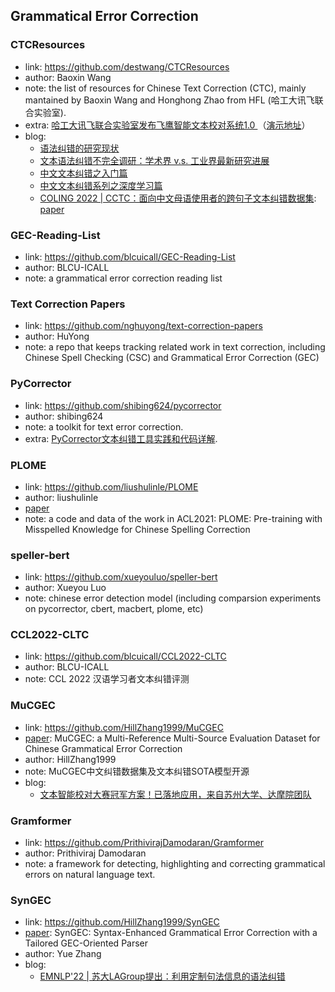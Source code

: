 ## **Grammatical Error Correction**

### CTCResources
  * link: https://github.com/destwang/CTCResources
  * author: Baoxin Wang
  * note: the list of resources for Chinese Text Correction (CTC), mainly mantained by Baoxin Wang and Honghong Zhao from HFL (哈工大讯飞联合实验室).
  * extra: [哈工大讯飞联合实验室发布飞鹰智能文本校对系统1.0 ](https://www.sohu.com/a/357850506_657157)（[演示地址](http://check.hfl-rc.com/)）
  * blog:
    - [语法纠错的研究现状](https://mp.weixin.qq.com/s/0_qp1WsrEsjnj8ST4zQyTQ)
    - [文本语法纠错不完全调研：学术界 v.s. 工业界最新研究进展](https://mp.weixin.qq.com/s/Dj8KIe6LbVGonV-Kk9mO2Q)
    - [中文文本纠错之入门篇](https://mp.weixin.qq.com/s/jUIm395ZPQM6JN-fpgfUBA)
    - [中文文本纠错系列之深度学习篇](https://mp.weixin.qq.com/s/zP5gXFruP4Ke5Q31S8-EWA)
    - [COLING 2022 | CCTC：面向中文母语使用者的跨句子文本纠错数据集](https://mp.weixin.qq.com/s/Y15Srqe59mQcQMWwyNjfpw): [paper](https://aclanthology.org/2022.coling-1.294.pdf)

### GEC-Reading-List
  * link: https://github.com/blcuicall/GEC-Reading-List
  * author: BLCU-ICALL
  * note: a grammatical error correction reading list

### Text Correction Papers
  * link: https://github.com/nghuyong/text-correction-papers
  * author: HuYong
  * note: a repo that keeps tracking related work in text correction, including Chinese Spell Checking (CSC) and Grammatical Error Correction (GEC)

### PyCorrector
  * link: https://github.com/shibing624/pycorrector
  * author: shibing624
  * note: a toolkit for text error correction.
  * extra: [PyCorrector文本纠错工具实践和代码详解](https://zhuanlan.zhihu.com/p/138981644).

### PLOME
  * link: https://github.com/liushulinle/PLOME
  * author: liushulinle
  * [paper](https://aclanthology.org/2021.acl-long.233.pdf)
  * note: a code and data of the work in ACL2021: PLOME: Pre-training with Misspelled Knowledge for Chinese Spelling Correction

### speller-bert
  * link: https://github.com/xueyouluo/speller-bert
  * author: Xueyou Luo
  * note: chinese error detection model (including comparsion experiments on pycorrector, cbert, macbert, plome, etc)

### CCL2022-CLTC
  * link: https://github.com/blcuicall/CCL2022-CLTC
  * author: BLCU-ICALL
  * note: CCL 2022 汉语学习者文本纠错评测

### MuCGEC
  * link: https://github.com/HillZhang1999/MuCGEC
  * [paper](https://aclanthology.org/2022.naacl-main.227/): MuCGEC: a Multi-Reference Multi-Source Evaluation Dataset for Chinese Grammatical Error Correction
  * author: HillZhang1999
  * note: MuCGEC中文纠错数据集及文本纠错SOTA模型开源
  * blog:
    - [文本智能校对大赛冠军方案！已落地应用，来自苏州大学、达摩院团队](https://mp.weixin.qq.com/s/bBJ58agJTlCxHhYrP35DNA)

### Gramformer
  * link: https://github.com/PrithivirajDamodaran/Gramformer
  * author: Prithiviraj Damodaran
  * note: a framework for detecting, highlighting and correcting grammatical errors on natural language text. 

### SynGEC
  * link: https://github.com/HillZhang1999/SynGEC
  * [paper](https://arxiv.org/abs/2210.12484): SynGEC: Syntax-Enhanced Grammatical Error Correction with a Tailored GEC-Oriented Parser
  * author: Yue Zhang
  * blog:
    - [EMNLP'22 | 苏大LAGroup提出：利用定制句法信息的语法纠错](https://mp.weixin.qq.com/s/Y1iMxfhJ9xMKiOE9e8P7Rw) 
